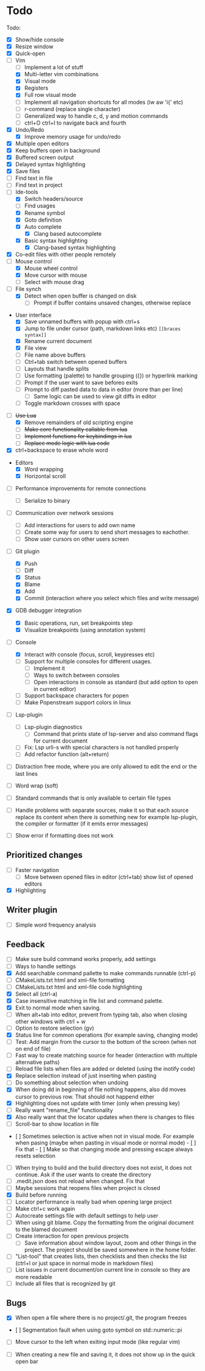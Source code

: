 # Todo
Todo:
- [x] Show/hide console
- [x] Resize window
- [x] Quick-open
- [ ] Vim
  - [ ] Implement a lot of stuff
  - [x] Multi-letter vim combinations
  - [x] Visual mode
  - [x] Registers
  - [x] Full row visual mode
  - [ ] Implement all navigation shortcuts for all modes (iw aw 'i{' etc)
  - [ ] r-command (replace single character)
  - [ ] Generalized way to handle c, d, y and motion commands
  - [ ] ctrl+O ctrl+I to navigate back and fourth
- [x] Undo/Redo
  - [x] Improve memory usage for undo/redo
- [x] Multiple open editors
- [x] Keep buffers open in background
- [x] Buffered screen output
- [x] Delayed syntax highlighting
- [x] Save files
- [ ] Find text in file
- [ ] Find text in project
- [ ] Ide-tools
  - [x] Switch headers/source
  - [ ] Find usages
  - [x] Rename symbol
  - [x] Goto definition
  - [x] Auto complete
    - [x] Clang based autocomplete
  - [x] Basic syntax highlighting
    - [x] Clang-based syntax highlighting
- [x] Co-edit files with other people remotely
- [ ] Mouse control
  - [x] Mouse wheel control
  - [x] Move cursor with mouse
  - [ ] Select with mouse drag
- [ ] File synch
  - [x] Detect when open buffer is changed on disk
     - [ ] Prompt if buffer contains unsaved changes, otherwise replace
- User interface
  - [x] Save unnamed buffers with popup with ctrl+s
  - [x] Jump to file under cursor (path, markdown links etc) `[[braces syntax]]`
  - [x] Rename current document
  - [x] File view
  - [ ] File name above buffers
  - [ ] Ctrl+tab switch between opened buffers
  - [ ] Layouts that handle splits
  - [ ] Use formatting (palette) to handle grouping ({}) or hyperlink marking
  - [ ] Prompt if the user want to save beforeo exits
  - [ ] Prompt to diff pasted data to data in editor (more than per line)
      - [ ] Same logic can be used to view git diffs in editor
  - [ ] Toggle markdown crosses with space
- [ ] ~~Use Lua~~
  - [x] Remove remainders of old scripting engine
  - [ ] ~~Make core functionality callable from lua~~
  - [ ] ~~Implement functions for keybindings in lua~~
  - [ ] ~~Replace mode logic with lua code~~
- [x] ctrl+backspace to erase whole word
- Editors
  - [x] Word wrapping
  - [x] Horizontal scroll
- [ ] Performance improvements for remote connections
   - [ ] Serialize to binary
- [ ] Communication over network sessions
   - [ ] Add interactions for users to add own name
   - [ ] Create some way for users to send short messages to eachother.
   - [ ] Show user cursors on other users screen
- [ ] Git plugin
   - [x] Push
   - [ ] Diff
   - [x] Status
   - [x] Blame
   - [x] Add
   - [x] Commit (interaction where you select which files and write message)
- [x] GDB debugger integration
   - [x] Basic operations, run, set breakpoints step
   - [x] Visualize breakpoints (using annotation system)
- [ ] Console
   - [x] Interact with console (focus, scroll, keypresses etc)
   - [ ] Support for multiple consoles for different usages.
       - [ ] Implement it
       - [ ] Ways to switch between consoles
       - [ ] Open interactions in console as standard (but add option to open in current editor)
   - [ ] Support backspace characters for popen
   - [ ] Make Popenstream support colors in linux
- [ ] Lsp-plugin
    - [ ] Lsp-plugin diagnostics
       - [ ] Command that prints state of lsp-server and also command flags for
             current document
    - [ ] Fix: Lsp urli-s with special characters is not handled properly
    - [ ] Add refactor function (alt+return)
- [ ] Distraction free mode, where you are only allowed to edit the end or the last lines
- [ ] Word wrap (soft)
- [ ] Standard commands that is only available to certain file types
- [ ] Handle problems with separate sources, 
      make it so that each source replace its content when there is something new
      for example lsp-plugin, the compiler or formatter (if it emits error messages)
- [ ] Show error if formatting does not work


## Prioritized changes

- [ ] Faster navigation
   - [ ] Move between opened files in editor (ctrl+tab) show list of opened editors
- [x] Highlighting 

## Writer plugin

- [ ] Simple word frequency analysis

## Feedback
- [ ] Make sure build command works properly, add settings
- [ ] Ways to handle settings
- [x] Add searchable command pallette to make commands runnable (ctrl-p)
- [ ] CMakeLists.txt html and xml-file formatting
- [ ] CMakeLists.txt html and xml-file code highlighting
- [x] Select all (ctrl-a)
- [x] Case insensitive matching in file list and command palette.
- [x] Exit to normal mode when saving.
- [ ] When alt+tab into editor, prevent from typing tab, also when closing other
      windows with ctrl + w
- [ ] Option to restore selection (gv)
- [x] Status line for common operations (for example saving, changing mode)
- [ ] Test: Add margin from the cursor to the bottom of the screen (when not on end of file)
- [ ] Fast way to create matching source for header (interaction with multiple alternative paths)
- [ ] Reload file lists when files are added or deleted (using the inotify code)
- [x] Replace selection instead of just inserting when pasting
- [ ] Do something about selection when undoing
- [x] When doing dd in beginning of file nothing happens, also dd moves cursor
      to previous row. That should not happend either
- [x] Highlighting does not update with timer (only when pressing key)
- [ ] Really want "rename_file" functionality
- [x] Also really want that the locator updates when there is changes to files
- [ ] Scroll-bar to show location in file
- [ ] Sometimes selection is active when not in visual mode. For example when
      pasing (maybe when pasting in visual mode or normal mode)
      - [ ] Fix that
      - [ ] Make so that changing mode and pressing escape always resets selection
- [ ] When trying to build and the build directory does not exist, it does not
      continue. Ask if the user wants to create the directory
- [ ] .medit.json does not reload when changed. Fix that
- [ ] Maybe sessions that reopens files when project is closed
- [x] Build before running
- [ ] Locator performance is really bad when opening large project
- [ ] Make ctrl+c work again
- [ ] Autocreate settings file with default settings to help user
- [ ] When using git blame. Copy the formatting from the original document to the blamed document
- [ ] Create interaction for open previous projects
    - [ ] Save information about window layout, zoom and other things in the project. The project should be saved somewhere in the home folder.
- [ ] "List-tool" that creates lists, then checklists and then checks the list (ctrl+l or just space in normal mode in markdown files)
- [ ] List issues in current document/on current line in console so they are more readable
- [ ] Include all files that is recognized by git
      
## Bugs
- [x] When open a file where there is no project/.git, the program freezes
- [ ] Segmentation fault when using goto symbol on std::numeric::pi
- [ ] Move cursor to the left when exiting input mode (like regular vim)
- [ ] When creating a new file and saving it, it does not show up in the quick open bar




